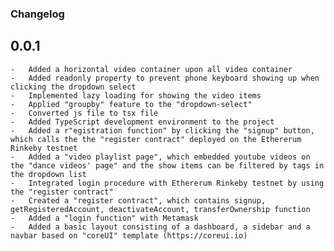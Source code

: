 ### Changelog
## 0.0.1
    -   Added a horizontal video container upon all video container
    -   Added readonly property to prevent phone keyboard showing up when clicking the dropdown select
    -   Implemented lazy loading for showing the video items
    -   Applied "groupby" feature to the "dropdown-select" 
    -   Converted js file to tsx file
    -   Added TypeScript development environment to the project
    -   Added a r"egistration function" by clicking the "signup" button, which calls the the "register contract" deployed on the Ethererum Rinkeby testnet
    -   Added a "video playlist page", which embedded youtube videos on the "dance videos' page" and the show items can be filtered by tags in the dropdown list
    -   Integrated login procedure with Ethererum Rinkeby testnet by using the "register contract"
    -   Created a "register contract", which contains signup, getRegisteredAccount, deactivateAccount, transferOwnership function
    -   Added a "login function" with Metamask
    -   Added a basic layout consisting of a dashboard, a sidebar and a navbar based on "coreUI" template (https://coreui.io)